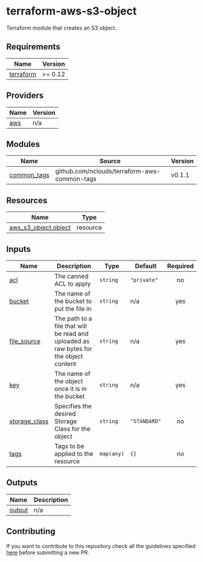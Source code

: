 # terraform-aws-s3-object

Terraform module that creates an S3 object.

<!-- BEGINNING OF PRE-COMMIT-TERRAFORM DOCS HOOK -->
## Requirements

| Name | Version |
|------|---------|
| <a name="requirement_terraform"></a> [terraform](#requirement\_terraform) | >= 0.12 |

## Providers

| Name | Version |
|------|---------|
| <a name="provider_aws"></a> [aws](#provider\_aws) | n/a |

## Modules

| Name | Source | Version |
|------|--------|---------|
| <a name="module_common_tags"></a> [common\_tags](#module\_common\_tags) | github.com/nclouds/terraform-aws-common-tags | v0.1.1 |

## Resources

| Name | Type |
|------|------|
| [aws_s3_object.object](https://registry.terraform.io/providers/hashicorp/aws/latest/docs/resources/s3_object) | resource |

## Inputs

| Name | Description | Type | Default | Required |
|------|-------------|------|---------|:--------:|
| <a name="input_acl"></a> [acl](#input\_acl) | The canned ACL to apply | `string` | `"private"` | no |
| <a name="input_bucket"></a> [bucket](#input\_bucket) | The name of the bucket to put the file in | `string` | n/a | yes |
| <a name="input_file_source"></a> [file\_source](#input\_file\_source) | The path to a file that will be read and uploaded as raw bytes for the object content | `string` | n/a | yes |
| <a name="input_key"></a> [key](#input\_key) | The name of the object once it is in the bucket | `string` | n/a | yes |
| <a name="input_storage_class"></a> [storage\_class](#input\_storage\_class) | Specifies the desired Storage Class for the object | `string` | `"STANDARD"` | no |
| <a name="input_tags"></a> [tags](#input\_tags) | Tags to be applied to the resource | `map(any)` | `{}` | no |

## Outputs

| Name | Description |
|------|-------------|
| <a name="output_output"></a> [output](#output\_output) | n/a |
<!-- END OF PRE-COMMIT-TERRAFORM DOCS HOOK -->

## Contributing
If you want to contribute to this repository check all the guidelines specified [here](.github/CONTRIBUTING.md) before submitting a new PR.
